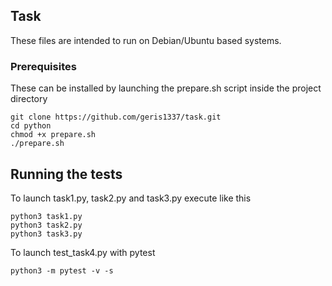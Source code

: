 ## Task

These files are intended to run on Debian/Ubuntu based systems.

### Prerequisites

These can be installed by launching the prepare.sh script inside the project directory
```
git clone https://github.com/geris1337/task.git
cd python
chmod +x prepare.sh
./prepare.sh
```
## Running the tests

To launch task1.py, task2.py and task3.py execute like this
```
python3 task1.py
python3 task2.py
python3 task3.py
```

To launch test_task4.py with pytest
```
python3 -m pytest -v -s
```
